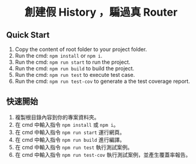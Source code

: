 <h1 align="center">創建假 History ，騙過真 Router</h1>

## Quick Start

1. Copy the content of root folder to your project folder.
2. Run the cmd: `npm install` or `npm i`.
3. Run the cmd: `npm run start` to run the project.
4. Run the cmd: `npm run build` to build the project.
5. Run the cmd: `npm run test` to execute test case.
6. Run the cmd: `npm run test-cov` to generate a the test coverage report.

## 快速開始

1. 複製根目錄內容到你的專案資料夾。
2. 在 cmd 中輸入指令 `npm install` 或 `npm i`。
3. 在 cmd 中輸入指令 `npm run start` 運行網頁。
4. 在 cmd 中輸入指令 `npm run build` 進行編譯。
5. 在 cmd 中輸入指令 `npm run test` 執行測試案例。
6. 在 cmd 中輸入指令 `npm run test-cov` 執行測試案例，並產生覆蓋率報告。
